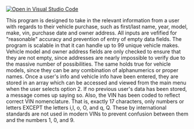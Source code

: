 [![Open in Visual Studio Code](https://classroom.github.com/assets/open-in-vscode-f059dc9a6f8d3a56e377f745f24479a46679e63a5d9fe6f495e02850cd0d8118.svg)](https://classroom.github.com/online_ide?assignment_repo_id=7426415&assignment_repo_type=AssignmentRepo)

This program is designed to take in the relevant information from a user with regards to their vehicle purchase, such as first/last name, year, model, make, vin, purchase date and owner address. All inputs are vefified for "reasonable" accuracy and prevention of entry of empty data fields. The program is scalable in that it can handle up to 99 unique vehicle makes. Vehicle model and owner address fields are only checked to ensure that they are not empty, since addresses are nearly impossible to verify due to the massive number of possibilities. The same holds true for vehicle models, since they can be any combination of alphanumerics or proper names. Once a user's info and vehicle info have been entered, they are stored in an array which can be accessed and viewed from the main menu when the user selects option 2. If no previous user's data has been stored, a message comes up saying so. 
Also, the VIN has been coded to reflect correct VIN nomenclature. That is, exactly 17 characters, only numbers or letters EXCEPT the letters i,I, o, O, and q, Q. These by international standards are not used in modern VINs to prevent confusion between them and the numbers 1, 0, and 9. 